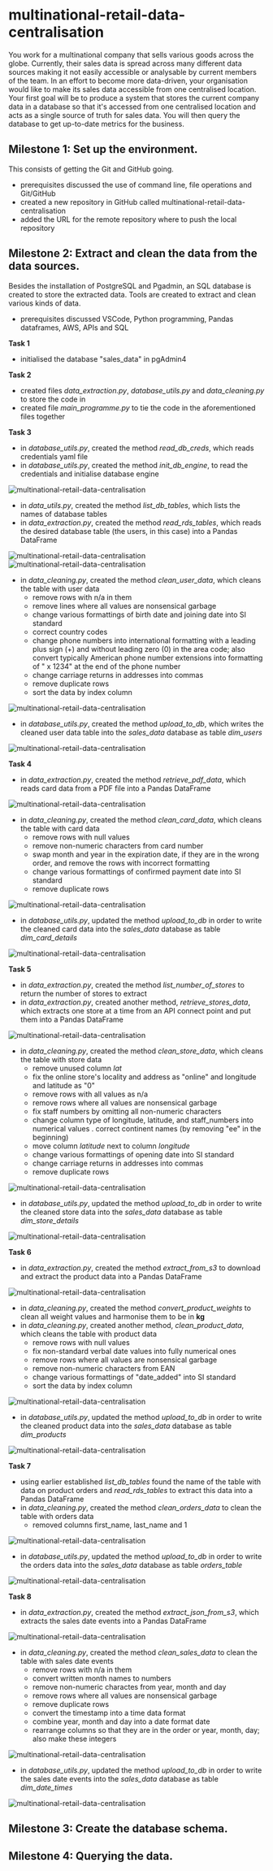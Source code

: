 # multinational-retail-data-centralisation

You work for a multinational company that sells various goods across the globe. Currently, their sales data is spread across many different data sources making it not easily accessible or analysable by current members of the team. In an effort to become more data-driven, your organisation would like to make its sales data accessible from one centralised location. Your first goal will be to produce a system that stores the current company data in a database so that it's accessed from one centralised location and acts as a single source of truth for sales data. You will then query the database to get up-to-date metrics for the business. 

## Milestone 1: Set up the environment.

This consists of getting the Git and GitHub going. 

- prerequisites discussed the use of command line, file operations and Git/GitHub
- created a new repository in GitHub called multinational-retail-data-centralisation
- added the URL for the remote repository where to push the local repository

## Milestone 2: Extract and clean the data from the data sources. 

Besides the installation of PostgreSQL and Pgadmin, an SQL database is created to store the extracted data. Tools are created to extract and clean various kinds of data. 

- prerequisites discussed VSCode, Python programming, Pandas dataframes, AWS, APIs and SQL

<b>Task 1</b>

- initialised the database "sales_data" in pgAdmin4

<b>Task 2</b>

- created files <i>data_extraction.py</i>, <i>database_utils.py</i> and <i>data_cleaning.py</i> to store the code in
- created file <i>main_programme.py</i> to tie the code in the aforementioned files together

<b>Task 3</b>

- in <i>database_utils.py</i>, created the method <i>read_db_creds</i>, which reads credentials yaml file
- in <i>database_utils.py</i>, created the method <i>init_db_engine</i>, to read the credentials and initialise database engine

![multinational-retail-data-centralisation](database_utils-1.png?raw=true "Read credentials from yaml file and initialise database engine.")

- in <i>data_utils.py</i>, created the method <i>list_db_tables</i>, which lists the names of database tables 
- in <i>data_extraction.py</i>, created the method <i>read_rds_tables</i>, which reads the desired database table (the users, in this case) into a Pandas DataFrame

![multinational-retail-data-centralisation](database_utils-2.png?raw=true "Find the names of database tables.")
![multinational-retail-data-centralisation](data_extraction-1.png?raw=true "Read the desired database table.")

- in <i>data_cleaning.py</i>, created the method <i>clean_user_data</i>, which cleans the table with user data
    - remove rows with n/a in them
    - remove lines where all values are nonsensical garbage
    - change various formattings of birth date and joining date into SI standard
    - correct country codes
    - change phone numbers into international formatting with a leading plus sign (+) and without leading zero (0) in the area code; also convert typically American phone number extensions into formatting of " x 1234" at the end of the phone number
    - change carriage returns in addresses into commas
    - remove duplicate rows
    - sort the data by index column

![multinational-retail-data-centralisation](data_cleaning-1.png?raw=true "Clean the user data table.")

- in <i>database_utils.py</i>, created the method <i>upload_to_db</i>, which writes the cleaned user data table into the <i>sales_data</i> database as table <i>dim_users</i>

![multinational-retail-data-centralisation](database_utils-3.png?raw=true "Write cleaned user data into sales_data as dim_users.")

<b>Task 4</b>

- in <i>data_extraction.py</i>, created the method <i>retrieve_pdf_data</i>, which reads card data from a PDF file into a Pandas DataFrame

![multinational-retail-data-centralisation](data_extraction-2.png?raw=true "Read card data from a PDF file.")

- in <i>data_cleaning.py</i>, created the method <i>clean_card_data</i>, which cleans the table with card data
    - remove rows with null values
    - remove non-numeric characters from card number
    - swap month and year in the expiration date, if they are in the wrong order, and remove the rows with incorrect formatting
    - change various formattings of confirmed payment date into SI standard
    - remove duplicate rows

![multinational-retail-data-centralisation](data_cleaning-2.png?raw=true "Clean the card data table.")

- in <i>database_utils.py</i>, updated the method <i>upload_to_db</i> in order to write the cleaned card data into the <i>sales_data</i> database as table <i>dim_card_details</i>

![multinational-retail-data-centralisation](database_utils-4.png?raw=true "Write cleaned card data into sales_data as dim_card_details.")

<b>Task 5</b>

- in <i>data_extraction.py</i>, created the method <i>list_number_of_stores</i> to return the number of stores to extract
- in <i>data_extraction.py</i>, created another method, <i>retrieve_stores_data</i>, which extracts one store at a time from an API connect point and put them into a Pandas DataFrame

![multinational-retail-data-centralisation](data_extraction-3.png?raw=true "Return number of stores and extract their data.")

- in <i>data_cleaning.py</i>, created the method <i>clean_store_data</i>, which cleans the table with store data
    - remove unused column <i>lat</i>
    - fix the online store's locality and address as "online" and longitude and latitude as "0"
    - remove rows with all values as n/a
    - remove rows where all values are nonsensical garbage
    - fix staff numbers by omitting all non-numeric characters
    - change column type of longitude, latitude, and staff_numbers into numerical values
    . correct continent names (by removing "ee" in the beginning)
    - move column <i>latitude</i> next to column <i>longitude</i>
    - change various formattings of opening date into SI standard
    - change carriage returns in addresses into commas
    - remove duplicate rows

![multinational-retail-data-centralisation](data_cleaning-3.png?raw=true "Clean the store data table.")

- in <i>database_utils.py</i>, updated the method <i>upload_to_db</i> in order to write the cleaned store data into the <i>sales_data</i> database as table <i>dim_store_details</i>

![multinational-retail-data-centralisation](database_utils-5.png?raw=true "Write cleaned store data into sales_data as dim_store_details.")

<b>Task 6</b>

- in <i>data_extraction.py</i>, created the method <i>extract_from_s3</i> to download and extract the product data into a Pandas DataFrame

![multinational-retail-data-centralisation](data_extraction-4.png?raw=true "Download and extract product data.")

- in <i>data_cleaning.py</i>, created the method <i>convert_product_weights</i> to clean all weight values and harmonise them to be in <b>kg</b>
- in <i>data_cleaning.py</i>, created another method, <i>clean_product_data</i>, which cleans the table with product data
    - remove rows with null values
    - fix non-standard verbal date values into fully numerical ones
    - remove rows where all values are nonsensical garbage
    - remove non-numeric characters from EAN
    - change various formattings of "date_added" into SI standard
    - sort the data by index column

![multinational-retail-data-centralisation](data_cleaning-4.png?raw=true "Clean the store data table.")

- in <i>database_utils.py</i>, updated the method <i>upload_to_db</i> in order to write the cleaned product data into the <i>sales_data</i> database as table <i>dim_products</i>

![multinational-retail-data-centralisation](database_utils-6.png?raw=true "Write cleaned product data into sales_data as dim_products.")

<b>Task 7</b>

- using earlier established <i>list_db_tables</i> found the name of the table with data on product orders and <i>read_rds_tables</i> to extract this data into a Pandas DataFrame
- in <i>data_cleaning.py</i>, created the method <i>clean_orders_data</i> to clean the table with orders data
    - removed columns first_name, last_name and 1

![multinational-retail-data-centralisation](data_cleaning-5.png?raw=true "Clean the orders data table.")

- in <i>database_utils.py</i>, updated the method <i>upload_to_db</i> in order to write the orders data into the <i>sales_data</i> database as table <i>orders_table</i>

![multinational-retail-data-centralisation](database_utils-7.png?raw=true "Write cleaned orders data into sales_data as orders_table.")

<b>Task 8</b>

- in <i>data_extraction.py</i>, created the method <i>extract_json_from_s3</i>, which extracts the sales date events into a Pandas DataFrame

![multinational-retail-data-centralisation](data_extraction-5.png?raw=true "Download and extract sales date events data.")

- in <i>data_cleaning.py</i>, created the method <i>clean_sales_data</i> to clean the table with sales date events
    - remove rows with n/a in them
    - convert written month names to numbers
    - remove non-numeric charactes from year, month and day
    - remove rows where all values are nonsensical garbage
    - remove duplicate rows
    - convert the timestamp into a time data format
    - combine year, month and day into a date format date
    - rearrange columns so that they are in the order or year, month, day; also make these integers

![multinational-retail-data-centralisation](data_cleaning-6.png?raw=true "Clean the sales date events table.")

- in <i>database_utils.py</i>, updated the method <i>upload_to_db</i> in order to write the sales date events into the <i>sales_data</i> database as table <i>dim_date_times</i>

![multinational-retail-data-centralisation](database_utils-8.png?raw=true "Write cleaned sales date events into sales_data as dim_date_times.")

## Milestone 3: Create the database schema.

## Milestone 4: Querying the data.
